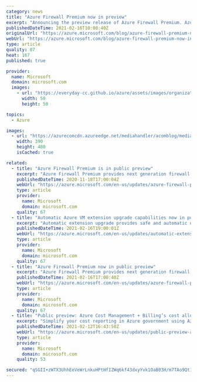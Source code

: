 ```yaml
---
category: news
title: "Azure Firewall Premium now in preview"
excerpt: "Announcing the preview release of Azure Firewall Premium. Azure Firewall Premium provides next-generation firewall capabilities that are required for highly sensitive and regulated environments."
publishedDateTime: 2021-02-16T10:00:40Z
originalUrl: "https://azure.microsoft.com/blog/azure-firewall-premium-now-in-preview-2/"
webUrl: "https://azure.microsoft.com/blog/azure-firewall-premium-now-in-preview-2/"
type: article
quality: 87
heat: 167
published: true

provider:
  name: Microsoft
  domain: microsoft.com
  images:
    - url: "https://everyday-cc.github.io/azure/assets/images/organizations/microsoft.com-50x50.jpg"
      width: 50
      height: 50

topics:
  - Azure

images:
  - url: "https://azurecomcdn.azureedge.net/mediahandler/acomblog/media/Default/blog/1c0edfef-1adb-479a-95e5-5c26f5911c4a.png"
    width: 390
    height: 480
    isCached: true

related:
  - title: "Azure Firewall Premium is in public preview"
    excerpt: "Azure Firewall Premium provides next generation firewall capabilities that are required for highly sensitive and regulated environments."
    publishedDateTime: 2020-11-18T17:00:04Z
    webUrl: "https://azure.microsoft.com/en-us/updates/azure-firewall-premium-public-preview/"
    type: article
    provider:
      name: Microsoft
      domain: microsoft.com
    quality: 67
  - title: "Automatic Azure VM extension upgrade capabilities now in public preview"
    excerpt: "Automatic extension upgrade provides safe and automatic upgrades for extensions on Azure virtual machines and virtual machine scale sets, keeping your environments more secure and up to date."
    publishedDateTime: 2021-02-16T19:00:01Z
    webUrl: "https://azure.microsoft.com/en-us/updates/automatic-extension-upgrade-now-in-preview/"
    type: article
    provider:
      name: Microsoft
      domain: microsoft.com
    quality: 67
  - title: "Azure Firewall Premium now in public preview"
    excerpt: "Azure Firewall Premium provides next generation firewall capabilities that are required for highly sensitive and regulated environments."
    publishedDateTime: 2021-02-16T17:00:40Z
    webUrl: "https://azure.microsoft.com/en-us/updates/azure-firewall-premium-now-in-public-preview/"
    type: article
    provider:
      name: Microsoft
      domain: microsoft.com
    quality: 67
  - title: "Public preview: Azure Cost Management + Billing’s cost allocation now available in Azure Government"
    excerpt: "Simplify your cost reporting in Azure government using Azure Cost Management + Billing’s cost allocation. "
    publishedDateTime: 2021-02-12T16:43:50Z
    webUrl: "https://azure.microsoft.com/en-us/updates/public-preview-azure-cost-management-billing-s-cost-allocation-now-available-in-azure-government/"
    type: article
    provider:
      name: Microsoft
      domain: microsoft.com
    quality: 53

secured: "qSGII+zWTX3UhhEeVeWrLnkuHPtHfIZWq6kf43dxyYvk1OaB03H/m7TAo9Qt1GDMBOTQ3e72LndQXbt4sjKYFxJod0GbAxTqdqHEjJWW8lL7LSc4a0elkIoRj652CqkDHhmZXV8wBUATZlnz1Hpe6VYQTc224cWjDDlMh88NS3WBse7e0nqfK39ArfuDCNkpOq9LpScUau4AuVe3VGOIlhQ3HXdd7yXu6akpW85L6QTKvMYVnO+YJRsxVY4Vf17kHP9xZtTwqzP+yxKYQdYZZMIRHtQVcKplD/plKuk3JiZojuiC9oUby+eeevc6RMXtsY2o8toOtsIdPD6bAFIPe9sCfVIL2r0yRnUkusZaOvg=;vUHqYFS74GeV9rhYgMbSlw=="
---
```


